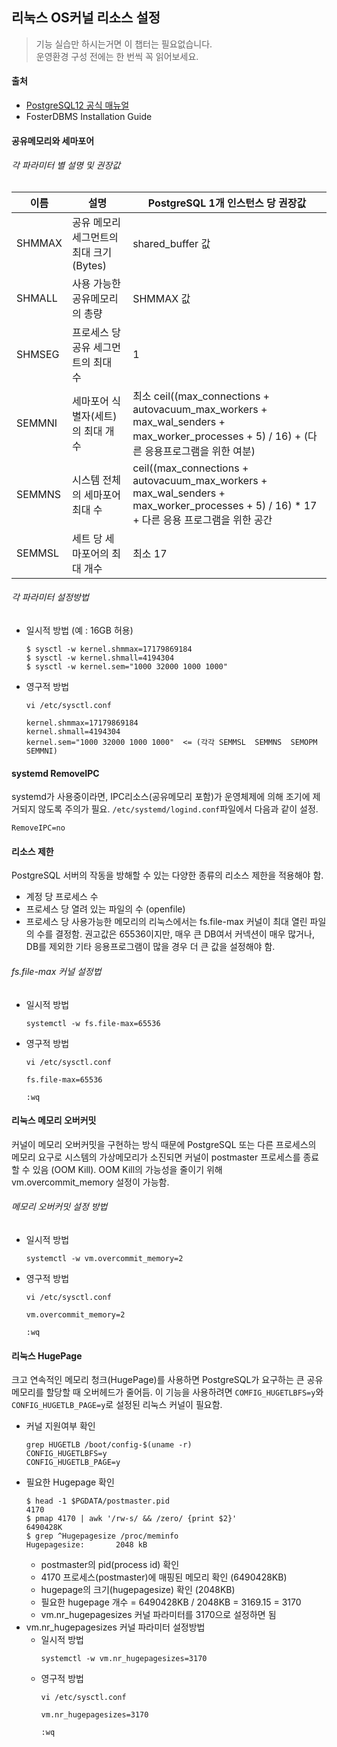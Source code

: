## 리눅스 OS커널 리소스 설정
> 기능 실습만 하시는거면 이 챕터는 필요없습니다.     
> 운영환경 구성 전에는 한 번씩 꼭 읽어보세요.

#### 출처
- [PostgreSQL12 공식 매뉴얼](https://www.postgresql.org/docs/12/kernel-resources.html)
- FosterDBMS Installation Guide

#### 공유메모리와 세마포어
###### 각 파라미터 별 설명 및 권장값
| 이름 | 설명 | PostgreSQL 1개 인스턴스 당 권장값 | 
| --- | --- | --- |
| SHMMAX | 공유 메모리 세그먼트의 최대 크기 (Bytes) | shared_buffer 값 | 
| SHMALL | 사용 가능한 공유메모리의 총량 | SHMMAX 값 | 
| SHMSEG | 프로세스 당 공유 세그먼트의 최대 수 | 1 |
| SEMMNI | 세마포어 식별자(세트)의 최대 개수 | 최소 ceil((max_connections + autovacuum_max_workers + max_wal_senders + max_worker_processes + 5) / 16) + (다른 응용프로그램을 위한 여분) |
| SEMMNS | 시스템 전체의 세마포어 최대 수 |  ceil((max_connections + autovacuum_max_workers + max_wal_senders + max_worker_processes + 5) / 16) * 17 + 다른 응용 프로그램을 위한 공간 |
| SEMMSL | 세트 당 세마포어의 최대 개수 | 최소 17 |

###### 각 파라미터 설정방법
- 일시적 방법 (예 : 16GB 허용)
  ```
  $ sysctl -w kernel.shmmax=17179869184
  $ sysctl -w kernel.shmall=4194304
  $ sysctl -w kernel.sem="1000 32000 1000 1000"
  ```
- 영구적 방법
  ```
  vi /etc/sysctl.conf

  kernel.shmmax=17179869184
  kernel.shmall=4194304
  kernel.sem="1000 32000 1000 1000"  <= (각각 SEMMSL  SEMMNS  SEMOPM  SEMMNI)
  ```

#### systemd RemoveIPC
 systemd가 사용중이라면, IPC리소스(공유메모리 포함)가 운영체제에 의해 조기에 제거되지 않도록 주의가 필요. `/etc/systemd/logind.conf`파일에서 다음과 같이 설정.
```
RemoveIPC=no
```


#### 리소스 제한
PostgreSQL 서버의 작동을 방해할 수 있는 다양한 종류의 리소스 제한을 적용해야 함.
- 계정 당 프로세스 수
- 프로세스 당 열려 있는 파일의 수 (openfile)
- 프로세스 당 사용가능한 메모리의 
리눅스에서는 fs.file-max 커널이 최대 열린 파일의 수를 결정함. 권고값은 65536이지만, 매우 큰 DB여서 커넥션이 매우 많거나, DB를 제외한 기타 응용프로그램이 많을 경우 더 큰 값을 설정해야 함.

###### fs.file-max 커널 설정법
- 일시적 방법
  ```
  systemctl -w fs.file-max=65536
  ```
- 영구적 방법
  ```
  vi /etc/sysctl.conf

  fs.file-max=65536

  :wq
  ```

#### 리눅스 메모리 오버커밋
커널이 메모리 오버커밋을 구현하는 방식 때문에 PostgreSQL 또는 다른 프로세스의 메모리 요구로 시스템의 가상메모리가 소진되면 커널이 postmaster 프로세스를 종료할 수 있음 (OOM Kill). OOM Kill의 가능성을 줄이기 위해 vm.overcommit_memory 설정이 가능함.

###### 메모리 오버커밋 설정 방법
- 일시적 방법
  ```
  systemctl -w vm.overcommit_memory=2
  ```
- 영구적 방법
  ```
  vi /etc/sysctl.conf

  vm.overcommit_memory=2

  :wq
  ```

#### 리눅스 HugePage
크고 연속적인 메모리 청크(HugePage)를 사용하면 PostgreSQL가 요구하는 큰 공유메모리를 할당할 때 오버헤드가 줄어듬. 이 기능을 사용하려면 `COMFIG_HUGETLBFS=y`와 `CONFIG_HUGETLB_PAGE=y`로 설정된 리눅스 커널이 필요함.
- 커널 지원여부 확인
  ```
  grep HUGETLB /boot/config-$(uname -r)
  CONFIG_HUGETLBFS=y
  CONFIG_HUGETLB_PAGE=y
  ```
- 필요한 Hugepage 확인
  ```
  $ head -1 $PGDATA/postmaster.pid
  4170
  $ pmap 4170 | awk '/rw-s/ && /zero/ {print $2}'
  6490428K
  $ grep ^Hugepagesize /proc/meminfo
  Hugepagesize:       2048 kB
  ```
  - postmaster의 pid(process id) 확인
  - 4170 프로세스(postmaster)에 매핑된 메모리 확인 (6490428KB)
  - hugepage의 크기(hugepagesize) 확인 (2048KB)
  - 필요한 hugepage 개수 = 6490428KB / 2048KB = 3169.15 = 3170
  - vm.nr_hugepagesizes 커널 파라미터를 3170으로 설정하면 됨
- vm.nr_hugepagesizes 커널 파라미터 설정방법
  - 일시적 방법
    ```
    systemctl -w vm.nr_hugepagesizes=3170
    ```
  - 영구적 방법
    ```
    vi /etc/sysctl.conf

    vm.nr_hugepagesizes=3170

    :wq
    ```
